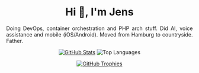 <h1 align="center">
    Hi 👋, I'm Jens
</h1>

<p align="justify">
    Doing DevOps, container orchestration and PHP arch stuff. Did AI, voice assistance and mobile (iOS/Android). 
    Moved from Hamburg to countryside. Father.
</p>

<p align="center">
  <a href="https://github.com/anuraghazra/github-readme-stats" target="_blank">
  <img src="https://github-readme-stats.vercel.app/api?username=jk&count_private=true&show_icons=true&hide_title=true&theme=transparent&card_width=400" alt="GitHub Stats" /></a>
  <img src="https://github-readme-stats.vercel.app/api/top-langs/?username=jk&layout=compact&theme=transparent" alt="Top Languages" /></a>
</p>

<p align="center">
  <a href="https://github.com/ryo-ma/github-profile-trophy" target="_blank">
  <img src="https://github-profile-trophy.vercel.app/?username=jk&column=5&margin-w=15&margin-h=15&no-bg=true&no-frame=true" alt="GitHub Trophies" /></a>
</p>


